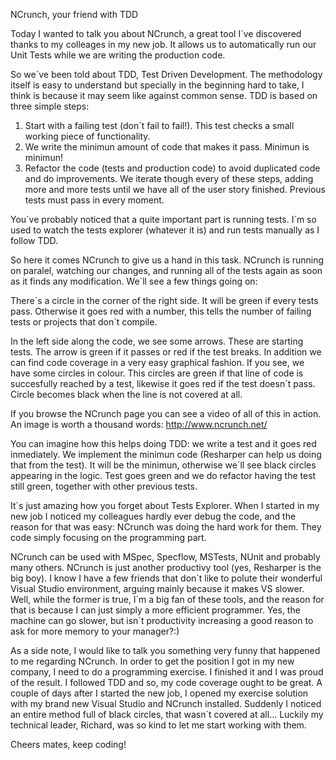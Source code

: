 NCrunch, your friend with TDD

Today I wanted to talk you about NCrunch, a great tool I´ve discovered thanks to my colleages in my new job. It allows us to automatically run our Unit Tests while we are writing the production code.



So we´ve been told about TDD, Test Driven Development. The methodology itself is easy to understand but specially in the beginning hard to take, I think is because it may seem like against common sense. TDD is based on three simple steps:
1) Start with a failing test (don´t fail to fail!). This test checks a small working piece of functionality.
2) We write the minimun amount of code that makes it pass. Minimun is minimun!
3) Refactor the code (tests and production code) to avoid duplicated code and do improvements.
We iterate though every of these steps, adding more and more tests until we have all of the user story finished. Previous tests must pass in every moment.

You´ve probably noticed that a quite important part is running tests. I´m so used to watch the tests explorer (whatever it is) and run tests manually as I follow TDD.

So here it comes NCrunch to give us a hand in this task. NCrunch is running on paralel, watching our changes, and running all of the tests again as soon as it finds any modification.
We´ll see a few things going on:



There´s a circle in the corner of the right side. It will be green if every tests pass. Otherwise it goes red with a number, this tells the number of failing tests or projects that don´t compile.

In the left side along the code, we see some arrows. These are starting tests. The arrow is green if it passes or red if the test breaks.
In addition we can find code coverage in a very easy graphical fashion. If you see, we have some circles in colour. This circles are green if that line of code is succesfully reached by a test, likewise it goes red if the test doesn´t pass. Circle becomes black when the line is not covered at all.

If you browse the NCrunch page you can see a video of all of this in action. An image is worth a thousand words:
http://www.ncrunch.net/

You can imagine how this helps doing TDD: we write a test and it goes red inmediately. We implement the minimun code (Resharper can help us doing that from the test). It will be the minimun, otherwise we´ll see black circles appearing in the logic. Test goes green and we do refactor having the test still green, together with other previous tests.

It´s just amazing how you forget about Tests Explorer. When I started in my new job I noticed my colleagues hardly ever debug the code, and the reason for that was easy: NCrunch was doing the hard work for them. They code simply focusing on the programming part.

NCrunch can be used with MSpec, Specflow, MSTests, NUnit and probably many others.
NCrunch is just another productivy tool (yes, Resharper is the big boy). I know I have a few friends that don´t like to polute their wonderful Visual Studio environment, arguing mainly because it makes VS slower.
Well, while the former is true, I´m a big fan of these tools, and the reason for that is because I can just simply a more efficient programmer. Yes, the machine can go slower, but isn´t productivity increasing a good reason to ask for more memory to your manager?:)

As a side note, I would like to talk you something very funny that happened to me regarding NCrunch. In order to get the position I got in my new company, I need to do a programming exercise. I finished it and I was proud of the result. I followed TDD and so, my code coverage ought to be great. A couple of days after I started the new job, I opened my exercise solution with my brand new Visual Studio and NCrunch installed. Suddenly I noticed an entire method full of black circles, that wasn´t covered at all... Luckily my technical leader, Richard, was so kind to let me start working with them.

Cheers mates, keep coding!


